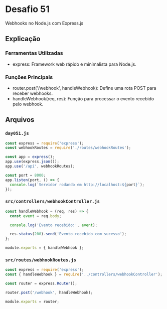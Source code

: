 # Desafio 51

Webhooks no Node.js com Express.js

## Explicação

### Ferramentas Utilizadas

- express: Framework web rápido e minimalista para Node.js.

### Funções Principais

- router.post('/webhook', handleWebhook): Define uma rota POST para receber webhooks.
- handleWebhook(req, res): Função para processar o evento recebido pelo webhook.

## Arquivos

### `day051.js`

```js
const express = require('express');
const webhookRoutes = require('./routes/webhookRoutes');

const app = express();
app.use(express.json());
app.use('/api', webhookRoutes);

const port = 8000;
app.listen(port, () => {
  console.log(`Servidor rodando em http://localhost:${port}`);
});
```

### `src/controllers/webhookController.js`

```js
const handleWebhook = (req, res) => {
  const event = req.body;

  console.log('Evento recebido:', event);

  res.status(200).send('Evento recebido com sucesso');
};

module.exports = { handleWebhook };
```

### `src/routes/webhookRoutes.js`

```js
const express = require('express');
const { handleWebhook } = require('../controllers/webhookController');

const router = express.Router();

router.post('/webhook', handleWebhook);

module.exports = router;
```